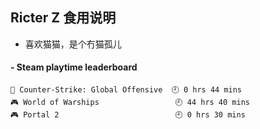 ## Ricter Z 食用说明
- 喜欢猫猫，是个冇猫孤儿

<!-- steam-box start -->
#### - Steam playtime leaderboard
```text
🔫 Counter-Strike: Global Offensive  🕘 0 hrs 44 mins
🎮 World of Warships                 🕘 44 hrs 40 mins
🎮 Portal 2                          🕘 0 hrs 30 mins
```
<!-- Powered by https://github.com/YouEclipse/steam-box . -->
<!-- steam-box end -->
